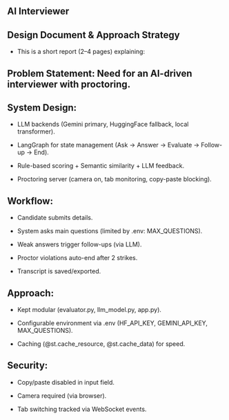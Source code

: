 ## AI Interviewer

## Design Document & Approach Strategy

* This is a short report (2–4 pages) explaining:

## Problem Statement: Need for an AI-driven interviewer with proctoring.

## System Design:

* LLM backends (Gemini primary, HuggingFace fallback, local transformer).

* LangGraph for state management (Ask → Answer → Evaluate → Follow-up → End).

* Rule-based scoring + Semantic similarity + LLM feedback.

* Proctoring server (camera on, tab monitoring, copy-paste blocking).

## Workflow:

* Candidate submits details.

* System asks main questions (limited by .env: MAX_QUESTIONS).

* Weak answers trigger follow-ups (via LLM).

* Proctor violations auto-end after 2 strikes.

* Transcript is saved/exported.

## Approach:

* Kept modular (evaluator.py, llm_model.py, app.py).

* Configurable environment via .env (HF_API_KEY, GEMINI_API_KEY, MAX_QUESTIONS).

* Caching (@st.cache_resource, @st.cache_data) for speed.

## Security:

* Copy/paste disabled in input field.

* Camera required (via browser).

* Tab switching tracked via WebSocket events.
